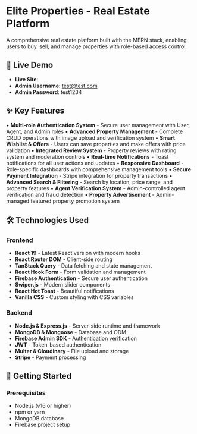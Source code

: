 # Elite Properties - Real Estate Platform

A comprehensive real estate platform built with the MERN stack, enabling users to buy, sell, and manage properties with role-based access control.

## 🚀 Live Demo

- **Live Site**: 
- **Admin Username**: test@test.com
- **Admin Password**: test1234

## ✨ Key Features

• **Multi-role Authentication System** - Secure user management with User, Agent, and Admin roles
• **Advanced Property Management** - Complete CRUD operations with image upload and verification system
• **Smart Wishlist & Offers** - Users can save properties and make offers with price validation
• **Integrated Review System** - Property reviews with rating system and moderation controls
• **Real-time Notifications** - Toast notifications for all user actions and updates
• **Responsive Dashboard** - Role-specific dashboards with comprehensive management tools
• **Secure Payment Integration** - Stripe integration for property transactions
• **Advanced Search & Filtering** - Search by location, price range, and property features
• **Agent Verification System** - Admin-controlled agent verification and fraud detection
• **Property Advertisement** - Admin-managed featured property promotion system

## 🛠️ Technologies Used

### Frontend
- **React 19** - Latest React version with modern hooks
- **React Router DOM** - Client-side routing
- **TanStack Query** - Data fetching and state management
- **React Hook Form** - Form validation and management
- **Firebase Authentication** - Secure user authentication
- **Swiper.js** - Modern slider components
- **React Hot Toast** - Beautiful notifications
- **Vanilla CSS** - Custom styling with CSS variables

### Backend
- **Node.js & Express.js** - Server-side runtime and framework
- **MongoDB & Mongoose** - Database and ODM
- **Firebase Admin SDK** - Authentication verification
- **JWT** - Token-based authentication
- **Multer & Cloudinary** - File upload and storage
- **Stripe** - Payment processing

## 🚀 Getting Started

### Prerequisites
- Node.js (v16 or higher)
- npm or yarn
- MongoDB database
- Firebase project setup